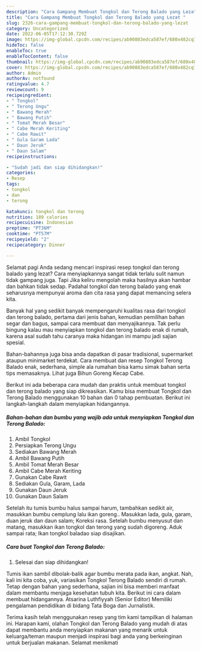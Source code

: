 ```yaml
---
description: "Cara Gampang Membuat Tongkol dan Terong Balado yang Lezat "
title: "Cara Gampang Membuat Tongkol dan Terong Balado yang Lezat "
slug: 2326-cara-gampang-membuat-tongkol-dan-terong-balado-yang-lezat
category: Uncategorized
date: 2022-06-05T17:12:30.729Z
image: https://img-global.cpcdn.com/recipes/ab90883edca587ef/680x482cq70/tongkol-dan-terong-balado-foto-resep-utama.jpg
hideToc: false
enableToc: true
enableTocContent: false
thumbnail: https://img-global.cpcdn.com/recipes/ab90883edca587ef/680x482cq70/tongkol-dan-terong-balado-foto-resep-utama.jpg
cover: https://img-global.cpcdn.com/recipes/ab90883edca587ef/680x482cq70/tongkol-dan-terong-balado-foto-resep-utama.jpg
author: Admin
authorAv: notfound
ratingvalue: 4.7
reviewcount: 9
recipeingredient:
- " Tongkol"
- " Terong Ungu"
- " Bawang Merah"
- " Bawang Putih"
- " Tomat Merah Besar"
- " Cabe Merah Keriting"
- " Cabe Rawit"
- " Gula Garam Lada"
- " Daun Jeruk"
- " Daun Salam"
recipeinstructions:

- "Sudah jadi dan siap dihidangkan!"
categories:
- Resep
tags:
- tongkol
- dan
- terong

katakunci: tongkol dan terong 
nutrition: 189 calories
recipecuisine: Indonesian
preptime: "PT36M"
cooktime: "PT57M"
recipeyield: "2"
recipecategory: Dinner

---
```



Selamat pagi Anda sedang mencari inspirasi resep tongkol dan terong balado yang lezat? Cara menyiapkannya sangat tidak terlalu sulit namun tidak gampang juga. Tapi Jika keliru mengolah maka hasilnya akan hambar dan bahkan tidak sedap. Padahal tongkol dan terong balado yang enak seharusnya mempunyai aroma dan cita rasa yang dapat memancing selera kita.


Banyak hal yang sedikit banyak mempengaruhi kualitas rasa dari tongkol dan terong balado, pertama dari jenis bahan, kemudian pemilihan bahan segar dan bagus, sampai cara membuat dan menyajikannya. Tak perlu bingung kalau mau menyiapkan tongkol dan terong balado enak di rumah, karena asal sudah tahu caranya maka hidangan ini mampu jadi sajian spesial.

Bahan-bahannya juga bisa anda dapatkan di pasar tradisional, supermarket ataupun minimarket terdekat. Cara membuat dan resep Tongkol Terong Balado enak, sederhana, simple ala rumahan bisa kamu simak bahan serta tips memasaknya. Lihat juga Bihun Goreng Kecap Cabe.


Berikut ini ada beberapa cara mudah dan praktis untuk membuat tongkol dan terong balado yang siap dikreasikan. Kamu bisa membuat Tongkol dan Terong Balado menggunakan 10 bahan dan 0 tahap pembuatan. Berikut ini langkah-langkah dalam menyiapkan hidangannya.

<!--inarticleads1-->

##### Bahan-bahan dan bumbu yang wajib ada untuk menyiapkan Tongkol dan Terong Balado:

1. Ambil  Tongkol
1. Persiapkan  Terong Ungu
1. Sediakan  Bawang Merah
1. Ambil  Bawang Putih
1. Ambil  Tomat Merah Besar
1. Ambil  Cabe Merah Keriting
1. Gunakan  Cabe Rawit
1. Sediakan  Gula, Garam, Lada
1. Gunakan  Daun Jeruk
1. Gunakan  Daun Salam


Setelah itu tumis bumbu halus sampai harum, tambahkan sedikit air, masukkan bumbu cemplung lalu ikan goreng.. Masukkan lada, gula, garam, duan jeruk dan daun salam; Koreksi rasa. Setelah bumbu menyusut dan matang, masukkan ikan tongkol dan terong yang sudah digoreng. Aduk sampai rata; Ikan tongkol baladao siap disajikan. 

<!--inarticleads2-->

##### Cara buat Tongkol dan Terong Balado:


1. Selesai dan siap dihidangkan!

Tumis ikan sambil dibolak-balik agar bumbu merata pada ikan, angkat. Nah, kali ini kita coba, yuk, variasikan Tongkol Terong Balado sendiri di rumah. Tetap dengan bahan yang sederhana, sajian ini bisa memberi manfaat dalam membantu menjaga kesehatan tubuh kita. Berikut ini cara dalam membuat hidangannya. Atsarina Luthfiyyah (Senior Editor) Memiliki pengalaman pendidikan di bidang Tata Boga dan Jurnalistik. 

Terima kasih telah menggunakan resep yang tim kami tampilkan di halaman ini. Harapan kami, olahan Tongkol dan Terong Balado yang mudah di atas dapat membantu anda menyiapkan makanan yang menarik untuk keluarga/teman maupun menjadi inspirasi bagi anda yang berkeinginan untuk berjualan makanan. Selamat menikmati
